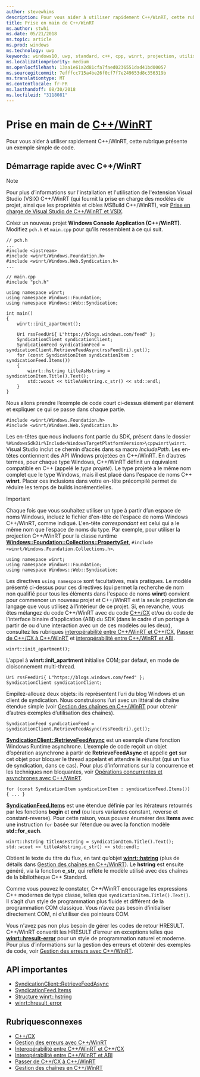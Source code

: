 ```yaml
---
author: stevewhims
description: Pour vous aider à utiliser rapidement C++/WinRT, cette rubrique présente un exemple simple de code.
title: Prise en main de C++/WinRT
ms.author: stwhi
ms.date: 05/21/2018
ms.topic: article
ms.prod: windows
ms.technology: uwp
keywords: windows10, uwp, standard, c++, cpp, winrt, projection, utiliser rapidement, prise en main
ms.localizationpriority: medium
ms.openlocfilehash: 13aa1e61a2d81cfa7faed0236551dad41bd00057
ms.sourcegitcommit: 7efffcc715a4be26f0cf7f7e249653d8c356319b
ms.translationtype: MT
ms.contentlocale: fr-FR
ms.lasthandoff: 08/30/2018
ms.locfileid: "3118081"
---
```

# <a name="get-started-with-cwinrtwindowsuwpcpp-and-winrt-apisintro-to-using-cpp-with-winrt"></a>Prise en main de [C++/WinRT](/windows/uwp/cpp-and-winrt-apis/intro-to-using-cpp-with-winrt)
Pour vous aider à utiliser rapidement C++/WinRT, cette rubrique présente un exemple simple de code.

## <a name="a-cwinrt-quick-start"></a>Démarrage rapide avec C++/WinRT
> [!NOTE]
> Pour plus d’informations sur l'installation et l'utilisation de l'extension Visual Studio (VSIX) C++/WinRT (qui fournit la prise en charge des modèles de projet, ainsi que les propriétés et cibles MSBuild C++/WinRT), voir [Prise en charge de Visual Studio de C++/WinRT et VSIX](intro-to-using-cpp-with-winrt.md#visual-studio-support-for-cwinrt-and-the-vsix).

Créez un nouveau projet **Windows Console Application (C++/WinRT)**. Modifiez `pch.h` et `main.cpp` pour qu’ils ressemblent à ce qui suit.

```cppwinrt
// pch.h
...
#include <iostream>
#include <winrt/Windows.Foundation.h>
#include <winrt/Windows.Web.Syndication.h>
...
```

```cppwinrt
// main.cpp
#include "pch.h"

using namespace winrt;
using namespace Windows::Foundation;
using namespace Windows::Web::Syndication;

int main()
{
    winrt::init_apartment();

    Uri rssFeedUri{ L"https://blogs.windows.com/feed" };
    SyndicationClient syndicationClient;
    SyndicationFeed syndicationFeed = syndicationClient.RetrieveFeedAsync(rssFeedUri).get();
    for (const SyndicationItem syndicationItem : syndicationFeed.Items())
    {
        winrt::hstring titleAsHstring = syndicationItem.Title().Text();
        std::wcout << titleAsHstring.c_str() << std::endl;
    }
}
```

Nous allons prendre l’exemple de code court ci-dessus élément par élément et expliquer ce qui se passe dans chaque partie.

```cppwinrt
#include <winrt/Windows.Foundation.h>
#include <winrt/Windows.Web.Syndication.h>
```

Les en-têtes que nous incluons font partie du SDK, présent dans le dossier `%WindowsSdkDir%Include<WindowsTargetPlatformVersion>\cppwinrt\winrt`. Visual Studio inclut ce chemin d’accès dans sa macro *IncludePath*. Les en-têtes contiennent des API Windows projetées en C++/WinRT. En d’autres termes, pour chaque type Windows, C++/WinRT définit un équivalent compatible en C++ (appelé le *type projeté*). Le type projeté a le même nom complet que le type Windows, mais il est placé dans l'espace de noms C++ **winrt**. Placer ces inclusions dans votre en-tête précompilé permet de réduire les temps de builds incrémentielles.

> [!IMPORTANT]
> Chaque fois que vous souhaitez utiliser un type à partir d’un espace de noms Windows, incluez le fichier d'en-tête de l'espace de noms Windows C++/WinRT, comme indiqué. L'en-tête *correspondant* est celui qui a le même nom que l’espace de noms du type. Par exemple, pour utiliser la projection C++/WinRT pour la classe runtime [**Windows::Foundation::Collections::PropertySet**](/uwp/api/windows.foundation.collections.propertyset), `#include <winrt/Windows.Foundation.Collections.h>`.

```cppwinrt
using namespace winrt;
using namespace Windows::Foundation;
using namespace Windows::Web::Syndication;
```

Les directives `using namespace` sont facultatives, mais pratiques. Le modèle présenté ci-dessus pour ces directives (qui permet la recherche de nom non qualifié pour tous les éléments dans l'espace de noms **winrt**) convient pour commencer un nouveau projet et C++/WinRT est la seule projection de langage que vous utilisez à l’intérieur de ce projet. Si, en revanche, vous êtes mélangez du code C++/WinRT avec du code [C++/CX](/cpp/cppcx/visual-c-language-reference-c-cx) et/ou du code de l’interface binaire d’application (ABI) du SDK (dans le cadre d'un portage à partir de ou d'une interaction avec un de ces modèles ou les deux), consultez les rubriques [interopérabilité entre C++/WinRT et C++/CX](interop-winrt-cx.md), [Passer de C++/CX à C++/WinRT](move-to-winrt-from-cx.md) et [interopérabilité entre C++/WinRT et ABI](interop-winrt-abi.md).

```cppwinrt
winrt::init_apartment();
```

L’appel à **winrt::init_apartment** initialise COM; par défaut, en mode de cloisonnement multi-thread.

```cppwinrt
Uri rssFeedUri{ L"https://blogs.windows.com/feed" };
SyndicationClient syndicationClient;
```

Empilez-allouez deux objets: ils représentent l’uri du blog Windows et un client de syndication. Nous construisons l’uri avec un littéral de chaîne étendue simple (voir [Gestion des chaînes en C++/WinRT](strings.md) pour obtenir d’autres exemples d’utilisation des chaînes).

```cppwinrt
SyndicationFeed syndicationFeed = syndicationClient.RetrieveFeedAsync(rssFeedUri).get();
```

[**SyndicationClient::RetrieveFeedAsync**](/uwp/api/windows.web.syndication.syndicationclient.retrievefeedasync) est un exemple d’une fonction Windows Runtime asynchrone. L’exemple de code reçoit un objet d’opération asynchrone à partir de **RetrieveFeedAsync** et appelle **get** sur cet objet pour bloquer le thread appelant et attendre le résultat (qui un flux de syndication, dans ce cas). Pour plus d’informations sur la concurrence et les techniques non bloquantes, voir [Opérations concurrentes et asynchrones avec C++/WinRT](concurrency.md).

```cppwinrt
for (const SyndicationItem syndicationItem : syndicationFeed.Items()) { ... }
```

[**SyndicationFeed.Items**](/uwp/api/windows.web.syndication.syndicationfeed.items) est une étendue définie par les itérateurs retournés par les fonctions **begin** et **end** (ou leurs variantes constant, reverse et constant-reverse). Pour cette raison, vous pouvez énumérer des **Items** avec une instruction `for` basée sur l’étendue ou avec la fonction modèle **std::for_each**.

```cppwinrt
winrt::hstring titleAsHstring = syndicationItem.Title().Text();
std::wcout << titleAsHstring.c_str() << std::endl;
```

Obtient le texte du titre du flux, en tant qu’objet [**winrt::hstring**](/uwp/cpp-ref-for-winrt/hstring) (plus de détails dans [Gestion des chaînes en C++/WinRT](strings.md)). Le **hstring** est ensuite généré, via la fonction **c_str**, qui reflète le modèle utilisé avec des chaînes de la bibliothèque C++ Standard.

Comme vous pouvez le constater, C++/WinRT encourage les expressions C++ modernes de type classe, telles que `syndicationItem.Title().Text()`. Il s’agit d’un style de programmation plus fluide et différent de la programmation COM classique. Vous n’avez pas besoin d’initialiser directement COM, ni d’utiliser des pointeurs COM.

Vous n'avez pas non plus besoin de gérer les codes de retour HRESULT. C++/WinRT convertit les HRESULT d’erreur en exceptions telles que [**winrt::hresult-error**](/uwp/cpp-ref-for-winrt/error-handling/hresult-error) pour un style de programmation naturel et moderne. Pour plus d’informations sur la gestion des erreurs et obtenir des exemples de code, voir [Gestion des erreurs avec C++/WinRT](error-handling.md).

## <a name="important-apis"></a>API importantes
* [SyndicationClient::RetrieveFeedAsync](/uwp/api/windows.web.syndication.syndicationclient.retrievefeedasync)
* [SyndicationFeed.Items](/uwp/api/windows.web.syndication.syndicationfeed.items)
* [Structure winrt::hstring](/uwp/cpp-ref-for-winrt/hstring)
* [winrt::hresult_error](/uwp/cpp-ref-for-winrt/error-handling/hresult-error)

## <a name="related-topics"></a>Rubriquesconnexes
* [C++/CX](/cpp/cppcx/visual-c-language-reference-c-cx)
* [Gestion des erreurs avec C++/WinRT](error-handling.md)
* [Interopérabilité entre C++/WinRT et C++/CX](interop-winrt-cx.md)
* [Interopérabilité entre C++/WinRT et ABI](interop-winrt-abi.md)
* [Passer de C++/CX à C++/WinRT](move-to-winrt-from-cx.md)
* [Gestion des chaînes en C++/WinRT](strings.md)
